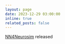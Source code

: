 ```yaml
---
layout: page
date: 2023-12-29 03:00:00
inline: true
related_posts: false
---
```


[NN4Neurosim](https://nn4n.org) released